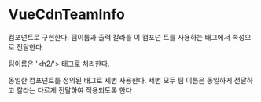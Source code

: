 # VueCdnTeamInfo

컴포넌트로 구현한다. 팀이름과 출력 칼라를 이 컴포넌
트를 사용하는 태그에서 속성으로 전달한다.

팀이름은 '<h2/'> 태그로 처리한다.

동일한 컴포넌트를 정의된 태그로
세번 사용한다. 
세번 모두 팀 이름은 동일하게 전달하고 칼라는 다르게 전달하여 적용되도록 한다
